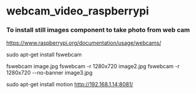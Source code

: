 # webcam_video_raspberrypi

###  To install still images component to take photo from web cam

https://www.raspberrypi.org/documentation/usage/webcams/

sudo apt-get install fswebcam

fswebcam image.jpg
fswebcam -r 1280x720 image2.jpg
fswebcam -r 1280x720 --no-banner image3.jpg






sudo apt-get install motion
http://192.168.1.14:8081/

